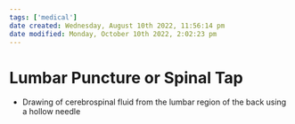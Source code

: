 ```yaml
---
tags: ['medical']
date created: Wednesday, August 10th 2022, 11:56:14 pm
date modified: Monday, October 10th 2022, 2:02:23 pm
---
```


# Lumbar Puncture or Spinal Tap
- Drawing of cerebrospinal fluid from the lumbar region of the back using a hollow needle



